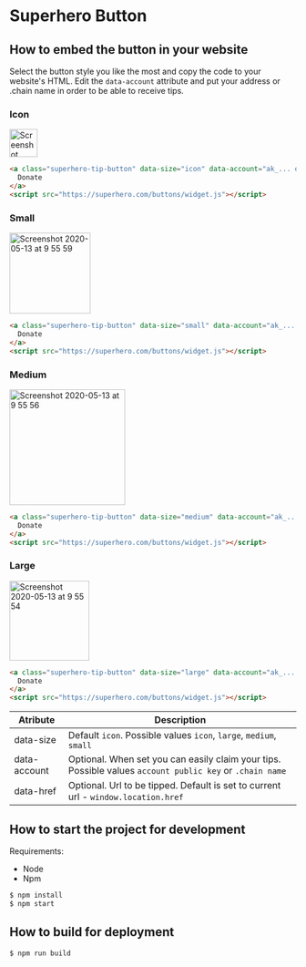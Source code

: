 # Superhero Button

## How to embed the button in your website 
Select the button style you like the most and copy the code to your website's HTML.
Edit the `data-account` attribute and put your address or .chain name in order to be able to receive tips.

### Icon

<img width="49" alt="Screenshot 2020-05-13 at 9 55 51" src="https://user-images.githubusercontent.com/13139371/81780948-04b91b00-9500-11ea-9a50-3f483613dca0.png">

```html
<a class="superhero-tip-button" data-size="icon" data-account="ak_... or .chain name">
  Donate
</a>
<script src="https://superhero.com/buttons/widget.js"></script>
```

### Small

<img width="142" alt="Screenshot 2020-05-13 at 9 55 59" src="https://user-images.githubusercontent.com/13139371/81780933-01259400-9500-11ea-8d84-a2624b43edec.png">

```html
<a class="superhero-tip-button" data-size="small" data-account="ak_... or .chain name">
  Donate
</a>
<script src="https://superhero.com/buttons/widget.js"></script>
```

### Medium

<img width="203" alt="Screenshot 2020-05-13 at 9 55 56" src="https://user-images.githubusercontent.com/13139371/81780936-0256c100-9500-11ea-960e-9256a941285d.png">

```html
<a class="superhero-tip-button" data-size="medium" data-account="ak_... or .chain name">
  Donate
</a>
<script src="https://superhero.com/buttons/widget.js"></script>
```

### Large

<img width="140" alt="Screenshot 2020-05-13 at 9 55 54" src="https://user-images.githubusercontent.com/13139371/81780943-0387ee00-9500-11ea-8108-2e5939821a7b.png">

```html
<a class="superhero-tip-button" data-size="large" data-account="ak_... or .chain name">
  Donate
</a>
<script src="https://superhero.com/buttons/widget.js"></script>
```


Atribute | Description
--- | --- 
data-size | Default `icon`. Possible values `icon`, `large`, `medium`, `small`
data-account | Optional. When set you can easily claim your tips. Possible values `account public key` or `.chain name`
data-href | Optional. Url to be tipped. Default is set to current url - `window.location.href` 



## How to start the project for development

Requirements:
- Node
- Npm

```sh
$ npm install
$ npm start
```

## How to build for deployment

```sh
$ npm run build
```
